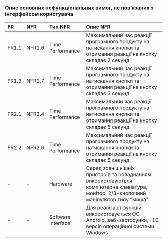 ### Опис основних нефункціональних вимог, не пов’язаних з інтерфейсом користувача
|FR | NFR | Тип NFR | Опис NFR |
|:-------|:------------|:-------------|:-------------|
|FR1.1  | NFR1.6 | Time Performance |Максимальний час реакції програмного продукту на натискання кнопки та отримання реакції на кнопку складає 2 секунд |
|FR1.3|NFR1.7|Time Performance|Максимальний час реакції програмного продукту на натискання кнопки та отримання реакції на кнопку складає 3 секунд|
|FR2.1|NFR2.4 |Time Performance| Максимальний час реакції програмного продукту на натискання кнопки та отримання реакції на кнопку складає 5 секунд| 
|FR2.2|NFR2.6| Time Performance|Максимальний час реакції програмного продукту на натискання кнопки та отримання реакції на кнопку складає 5 секунд|
|-|-|Hardware|Серед зовнішнішніх пристроїв та обладнанням використовуються комп'ютерна клавіатура, монітор, 2/3-кнопочний маніпулятор типу "миша"|
|-|-|Software Interface|Для реалізації  функцій використовується OC Android, веб-застосунки, і 10 версія операційної системи Windows|
